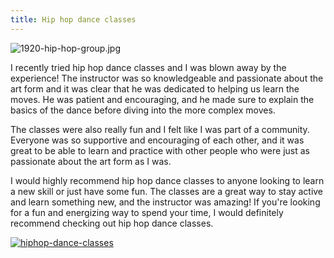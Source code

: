 ```yaml
---
title: Hip hop dance classes
---
```


![1920-hip-hop-group.jpg](/1920-hip-hop-group.jpg)

I recently tried hip hop dance classes and I was blown away by the experience! The instructor was so knowledgeable and passionate about the art form and it was clear that he was dedicated to helping us learn the moves. He was patient and encouraging, and he made sure to explain the basics of the dance before diving into the more complex moves.

The classes were also really fun and I felt like I was part of a community. Everyone was so supportive and encouraging of each other, and it was great to be able to learn and practice with other people who were just as passionate about the art form as I was.

I would highly recommend hip hop dance classes to anyone looking to learn a new skill or just have some fun. The classes are a great way to stay active and learn something new, and the instructor was amazing! If you're looking for a fun and energizing way to spend your time, I would definitely recommend checking out hip hop dance classes.

[![hiphop-dance-classes](<https://dabuttonfactory.com/button.png?t=CHECK+SERVICE&f=Noto+Sans-Bold&ts=26&tc=fff&hp=45&vp=20&c=11&bgt=unicolored&bgc=4bd42f>)](<https://londonexpertfinder.com/link>)